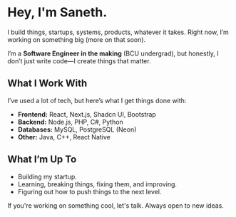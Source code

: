 # Hey, I'm Saneth.  

I build things, startups, systems, products, whatever it takes. Right now, I’m working on something big (more on that soon).  

I’m a **Software Engineer in the making** (BCU undergrad), but honestly, I don’t just write code—I create things that matter.  

## What I Work With  
I’ve used a lot of tech, but here’s what I get things done with:  
- **Frontend:** React, Next.js, Shadcn UI, Bootstrap  
- **Backend:** Node.js, PHP, C#, Python  
- **Databases:** MySQL, PostgreSQL (Neon)  
- **Other:** Java, C++, React Native  

## What I’m Up To  
- Building my startup.  
- Learning, breaking things, fixing them, and improving.  
- Figuring out how to push things to the next level.  

If you're working on something cool, let's talk. Always open to new ideas.  
